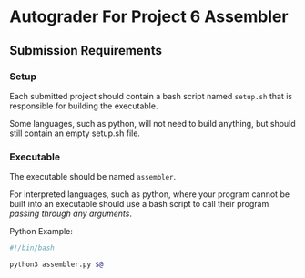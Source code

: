 # Autograder For Project 6 Assembler

## Submission Requirements

### Setup
Each submitted project should contain a bash script named `setup.sh` that is
responsible for building the executable.

Some languages, such as python, will not need to build anything, but should
still contain an empty setup.sh file.

### Executable
The executable should be named `assembler`.

For interpreted languages, such as python, where your program cannot be built
into an executable should use a bash script to call their program *passing
through any arguments*.

Python Example:
```bash
#!/bin/bash

python3 assembler.py $@
```
